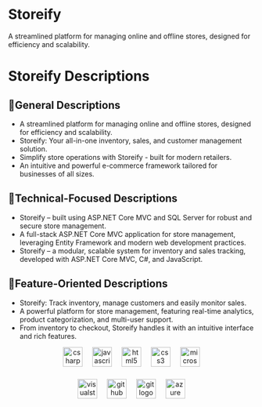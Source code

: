 <body>

<h1>Storeify</h1>
<p>A streamlined platform for managing online and offline stores, designed for efficiency and scalability.</p>
  <h1>Storeify Descriptions</h1>
  
  <div>
    <h2>🌟General Descriptions</h2>
    <ul>
      <li>A streamlined platform for managing online and offline stores, designed for efficiency and scalability.</li>
      <li>Storeify: Your all-in-one inventory, sales, and customer management solution.</li>
      <li>Simplify store operations with Storeify - built for modern retailers.</li>
      <li>An intuitive and powerful e-commerce framework tailored for businesses of all sizes.</li>
    </ul>
  </div>

  <div>
    <h2>🌟Technical-Focused Descriptions</h2>
    <ul>
    <li>Storeify – built using ASP.NET Core MVC and SQL Server for robust and secure store management.</li>
    <li>A full-stack ASP.NET Core MVC application for store management, leveraging Entity Framework and modern web development practices.</li>
    <li>Storeify – a modular, scalable system for inventory and sales tracking, developed with ASP.NET Core MVC, C#, and JavaScript.</li>
    </ul>
  </div>

  <div >
    <h2>🌟Feature-Oriented Descriptions</h2>
    <ul>
      <li>Storeify: Track inventory, manage customers and easily monitor sales.</li>
      <li>A powerful platform for store management, featuring real-time analytics, product categorization, and multi-user support.</li>
      <li>From inventory to checkout, Storeify handles it with an intuitive interface and rich features.</li>
    </ul>
  </div>

 <div align="center">
  <img src="https://cdn.jsdelivr.net/gh/devicons/devicon/icons/csharp/csharp-original.svg" height="40" alt="csharp logo"  />
  <img width="12" />
  <img src="https://cdn.jsdelivr.net/gh/devicons/devicon/icons/javascript/javascript-original.svg" height="40" alt="javascript logo"  />
  <img width="12" />
  <img src="https://cdn.jsdelivr.net/gh/devicons/devicon/icons/html5/html5-original.svg" height="40" alt="html5 logo"  />
  <img width="12" />
  <img src="https://cdn.jsdelivr.net/gh/devicons/devicon/icons/css3/css3-original.svg" height="40" alt="css3 logo"  />
  <img width="12" />
  <img src="https://cdn.jsdelivr.net/gh/devicons/devicon/icons/microsoftsqlserver/microsoftsqlserver-plain.svg" height="40" alt="microsoftsqlserver logo"  />
</div>

###

<div align="center">
  <img src="https://cdn.jsdelivr.net/gh/devicons/devicon/icons/visualstudio/visualstudio-plain.svg" height="40" alt="visualstudio logo"  />
  <img width="12" />
  <img src="https://cdn.jsdelivr.net/gh/devicons/devicon/icons/github/github-original.svg" height="40" alt="github logo"  />
  <img width="12" />
  <img src="https://cdn.jsdelivr.net/gh/devicons/devicon/icons/git/git-original.svg" height="40" alt="git logo"  />
  <img width="12" />
  <img src="https://cdn.jsdelivr.net/gh/devicons/devicon/icons/azure/azure-original.svg" height="40" alt="azure logo"  />
</div>

</body>
